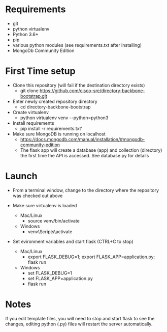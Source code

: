 # Requirements
- git
- python virtualenv
- Python 3.6+
- pip
- various python modules (see requirements.txt after installing)
- MongoDb Community Edition

# First Time setup
- Clone this repository (will fail if the destination directory exists)
  * git clone https://github.com/cisco-sre/directory-backbone-bootstrap.git
- Enter newly created repository directory
  * cd directory-backbone-bootstrap
- Create virtualenv
  * python virtualenv venv --python=python3
- Install requirements
  * pip install -r requirements.txt'
- Make sure MongoDB is running on localhost
  * https://docs.mongodb.com/manual/installation/#mongodb-community-edition
  * The flask app will create a database (app) and collection (directory) the first time the API is accessed. See database.py for details

# Launch
- From a terminal window, change to the directory where the repository was checked out above
- Make sure virtualenv is loaded
  - Mac/Linux
    * source venv/bin/activate
  - Windows
    * venv\Scripts\activate

- Set evironment variables and start flask (CTRL+C to stop)
  - Mac/Linux
    * export FLASK_DEBUG=1; export FLASK_APP=application.py; flask run
  - Windows
    * set FLASK_DEBUG=1
    * set FLASK_APP=application.py
    * flask run
    
# Notes
If you edit template files, you will need to stop and start flask to see the changes, editing python (.py) files will restart the server automatically.
